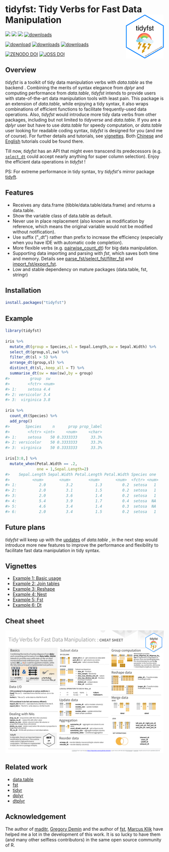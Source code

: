 # tidyfst: Tidy Verbs for Fast Data Manipulation<img src="man/figures/hex-tidyfst_url.png" align="right" alt="" width="120" />

 [![](https://www.r-pkg.org/badges/version/tidyfst?color=orange)](https://cran.r-project.org/package=tidyfst) [![](https://img.shields.io/badge/devel%20version-2.0.0-purple.svg)](https://github.com/hope-data-science/tidyfst) ![](https://img.shields.io/badge/lifecycle-stable-green.svg)  [![downloads](http://cranlogs.r-pkg.org/badges/grand-total/tidyfst?color=yellow)](https://r-pkg.org/pkg/tidyfst)

 [![download](https://cranlogs.r-pkg.org/badges/tidyfst?color=red)](https://rdrr.io/cran/tidyfst/) [![downloads](https://cranlogs.r-pkg.org/badges/last-week/tidyfst?color=ff69b4)](https://crantastic.org/packages/tidyfst) [![downloads](https://cranlogs.r-pkg.org/badges/last-day/tidyfst?color=9cf)](https://crantastic.org/packages/tidyfst)

 [![ZENODO DOI](https://zenodo.org/badge/240626994.svg)](https://zenodo.org/badge/latestdoi/240626994) [![JOSS DOI](http://joss.theoj.org/papers/10.21105/joss.02388/status.svg)](https://joss.theoj.org/papers/10.21105/joss.02388)



## Overview

*tidyfst* is a toolkit of tidy data manipulation verbs with *data.table* as the backend . Combining the merits of syntax elegance from *dplyr* and computing performance from *data.table*,  *tidyfst* intends to provide users with state-of-the-art data manipulation tools with least pain. This package is an extension of *data.table*, while enjoying a tidy syntax, it also wraps combinations of efficient functions to facilitate frequently-used data operations.  Also, *tidyfst* would introduce more tidy data verbs from other packages, including but not limited to *tidyverse* and *data.table*. If you are a *dplyr* user but have to use *data.table* for speedy computation,  or *data.table* user looking for readable coding syntax, *tidyfst* is designed for you (and me of course). For further details and tutorials, see [vignettes](https://hope-data-science.github.io/tidyfst/). Both [Chinese](https://hope-data-science.github.io/tidyfst/articles/chinese_tutorial.html) and [English](https://hope-data-science.github.io/tidyfst/articles/english_tutorial.html) tutorials could be found there.

Till now, *tidyfst* has an API that might even transcend its predecessors (e.g. [`select_dt`](https://hope-data-science.github.io/tidyfst/reference/select.html) could accept nearly anything for super column selection). Enjoy the efficient data operations in *tidyfst* !

PS: For extreme performance in tidy syntax, try *tidyfst*'s mirror package [tidyft](https://github.com/hope-data-science/tidyft). 



## Features

- Receives any data.frame (tibble/data.table/data.frame) and returns a data.table.
- Show the variable class of data.table as default.
- Never use in place replacement (also known as modification by reference, which means the original variable would not be modified without notification).
- Use suffix ("_dt") rather than prefix to increase the efficiency (especially when you have IDE with automatic code completion).
- More flexible verbs (e.g. [pairwise_count_dt](https://hope-data-science.github.io/tidyfst/reference/pairwise.html)) for big data manipulation.
- Supporting data importing and parsing with *fst*, which saves both time and memory. Details see [parse_fst/select_fst/filter_fst](https://hope-data-science.github.io/tidyfst/reference/fst.html) and [import_fst/export_fst](https://hope-data-science.github.io/tidyfst/reference/fst_io.html).
- Low and stable dependency on mature packages (data.table, fst, stringr)



## Installation

```R
install.packages("tidyfst")
```



## Example

```R
library(tidyfst)

iris %>%
  mutate_dt(group = Species,sl = Sepal.Length,sw = Sepal.Width) %>%
  select_dt(group,sl,sw) %>%
  filter_dt(sl > 5) %>%
  arrange_dt(group,sl) %>%
  distinct_dt(sl,.keep_all = T) %>%
  summarise_dt(sw = max(sw),by = group)
#>         group  sw
#>        <fctr> <num>
#> 1:     setosa 4.4
#> 2: versicolor 3.4
#> 3:  virginica 3.8

iris %>%
  count_dt(Species) %>%
  add_prop()
#>       Species     n      prop prop_label
#>        <fctr> <int>     <num>     <char>
#> 1:     setosa    50 0.3333333      33.3%
#> 2: versicolor    50 0.3333333      33.3%
#> 3:  virginica    50 0.3333333      33.3%

iris[3:8,] %>%
  mutate_when(Petal.Width == .2,
              one = 1,Sepal.Length=2)
#>    Sepal.Length Sepal.Width Petal.Length Petal.Width Species one
#>          <num>       <num>        <num>       <num>  <fctr> <num>
#> 1:          2.0         3.2          1.3         0.2  setosa   1
#> 2:          2.0         3.1          1.5         0.2  setosa   1
#> 3:          2.0         3.6          1.4         0.2  setosa   1
#> 4:          5.4         3.9          1.7         0.4  setosa  NA
#> 5:          4.6         3.4          1.4         0.3  setosa  NA
#> 6:          2.0         3.4          1.5         0.2  setosa   1


```



## Future plans

*tidyfst* will keep up with the [updates](https://github.com/Rdatatable/data.table/blob/master/NEWS.md) of *data.table* , in the next step would introduce more new features to improve the performance and flexibility to facilitate fast data manipulation in tidy syntax. 



## Vignettes
- [Example 1: Basic usage](https://hope-data-science.github.io/tidyfst/articles/example1_intro.html)
- [Example 2: Join tables](https://hope-data-science.github.io/tidyfst/articles/example2_join.html)
- [Example 3: Reshape](https://hope-data-science.github.io/tidyfst/articles/example3_reshape.html)
- [Example 4: Nest](https://hope-data-science.github.io/tidyfst/articles/example4_nest.html)
- [Example 5: Fst](https://hope-data-science.github.io/tidyfst/articles/example5_fst.html) 
- [Example 6: Dt](https://hope-data-science.github.io/tidyfst/articles/example6_dt.html) 

## Cheat sheet

<a href="docs/tidyfst_cheatsheet.pdf"><img src="tidyfst_cheatsheet.png"/></a>



## Related work

- [data.table](https://github.com/Rdatatable/data.table)
- [fst](https://github.com/fstpackage/fst)
- [tidyr](https://github.com/tidyverse/tidyr)
- [dplyr](https://github.com/tidyverse/dplyr)
- [dtplyr](https://github.com/tidyverse/dtplyr)



## Acknowledgement

The author of [maditr](https://github.com/gdemin/maditr), [Gregory Demin](https://github.com/gdemin) and the author of [fst](https://github.com/fstpackage/fst), [Marcus Klik](https://github.com/MarcusKlik) have helped me a lot in the development of this work. It is so lucky to have them (and many other selfless contributors) in the same open source community of R.

